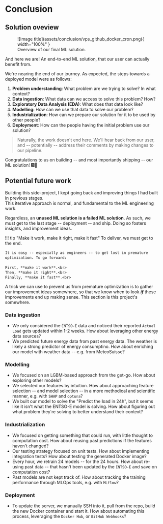 # Conclusion

## Solution oveview

<figure markdown="span">
  ![Image title](assets/conclusion/vps_github_docker_cron.png){ width="100%" }
  <figcaption>Overview of our final ML solution.</figcaption>
</figure>

And here we are! An end-to-end ML solution, that our user can actually benefit from.

We're nearing the end of our journey. As expected, the steps towards a deployed model were as follows:

1. **Problem understanding**: What problem are we trying to solve? In what context? 
2. **Data ingestion**: What data can we access to solve this problem? How?
3. **Exploratory Data Analysis (EDA)**: What does that data look like?
4. **Modelling**: How can we use that data to solve our problem?
5. **Industrialization**: How can we prepare our solution for it to be used by other people?
6. **Deployment**: How can the people having the initial problem use our solution? 

> Naturally, the work doesn't end here. We'll hear back from our user, and -- potentially -- address their comments by making changes to our pipeline. 

Congratulations to us on building -- and most importantly shipping -- our ML solution! 🎆🥳

## Potential future work

Building this side-project, I kept going back and improving things I had built in previous stages.<br>
This iterative approach is normal, and fundamental to the ML engineering work.

Regardless, an **unused ML solution is a failed ML solution**. As such, we must get to the last stage -- deployment -- and ship. Doing so fosters insights, and improvement ideas.

!!! tip "Make it work, make it right, make it fast"
    To deliver, we must get to the end.

    It is easy -- especially as engineers -- to get lost in premature optimization. To go forward:

    First, **make it work**.<br>
    Then, **make it right**.<br>
    Finally, **make it fast**.<br>


A trick we can use to prevent us from premature optimization is to gather our improvement ideas somewhere, so that we know when to look **_if_** these improvements end up making sense. This section is this project's somewhere.


### Data ingestion 

- We only considered the `ENTSO-E` data and noticed their reported `Actual Load` gets updated within 1-2 weeks. How about leveraging other energy data sources? 
- We predicted future energy data from past energy data. The weather is likely a strong predictor of energy consumptino. How about enriching our model with weather data -- e.g. from MeteoSuisse?

### Modelling

- We focused on an LGBM-based approach from the get-go. How about exploring other models?
- We selected our features by intuition. How about approaching feature selection -- and model selection -- in a more methodical and scientific manner, e.g. with `SHAP` and `optuna`?
- We built our model to solve the "Predict the load in 24h", but it seems like it isn't what the ENTSO-E model is solving. How about figuring out what problem they're solving to better understand their context?

### Industrialization

- We focused on getting something that could run, with little thought to computation cost. How about reusing past predictions if the features haven't changed?
- Our testing strategy focused on unit tests. How about implementing integration tests? How about testing the generated Docker image?
- Every hour, we retrain 24 models -- for the 24 hours. How about re-using past data -- that hasn't been updated by the `ENTSO-E` and save on computation cost?
- Past models are not kept track of. How about tracking the training performance through MLOps tools, e.g. with `MLflow`?

### Deployment

- To update the server, we manually SSH into it, pull from the repo, build the new Docker container and start it. How about automating this process, leveraging the `Docker Hub`, or `GitHub Webhooks`?
